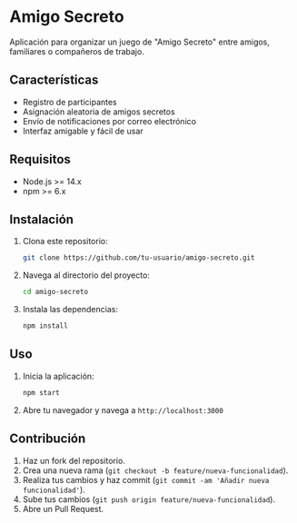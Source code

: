 # Amigo Secreto

Aplicación para organizar un juego de "Amigo Secreto" entre amigos, familiares o compañeros de trabajo.

## Características

- Registro de participantes
- Asignación aleatoria de amigos secretos
- Envío de notificaciones por correo electrónico
- Interfaz amigable y fácil de usar

## Requisitos

- Node.js >= 14.x
- npm >= 6.x

## Instalación

1. Clona este repositorio:
    ```bash
    git clone https://github.com/tu-usuario/amigo-secreto.git
    ```
2. Navega al directorio del proyecto:
    ```bash
    cd amigo-secreto
    ```
3. Instala las dependencias:
    ```bash
    npm install
    ```

## Uso

1. Inicia la aplicación:
    ```bash
    npm start
    ```
2. Abre tu navegador y navega a `http://localhost:3000`

## Contribución

1. Haz un fork del repositorio.
2. Crea una nueva rama (`git checkout -b feature/nueva-funcionalidad`).
3. Realiza tus cambios y haz commit (`git commit -am 'Añadir nueva funcionalidad'`).
4. Sube tus cambios (`git push origin feature/nueva-funcionalidad`).
5. Abre un Pull Request.

